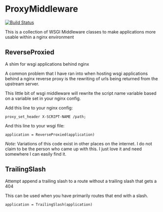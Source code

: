 ProxyMiddleware
===============

[![Build Status](https://travis-ci.org/Kellel/ProxyMiddleware.svg?branch=master)](https://travis-ci.org/Kellel/ProxyMiddleware)

This is a collection of WSGI Middleware classes to make applications more usable within a nginx environment

ReverseProxied
--------------

A shim for wsgi applications behind nginx

A common problem that I have ran into when hosting wsgi applications behind a nginx reverse proxy is the rewriting of urls being returned from the upstream server.

This little bit of wsgi middleware will rewrite the script name variable based on a variable set in your nginx config.

Add this line to your nginx config:

    proxy_set_header X-SCRIPT-NAME /path;

And this line to your wsgi file:

    application = ReverseProxied(application)


*Note:* Variations of this code exist in other places on the internet. I do not claim to be the person who came up with this. I just love it and need somewhere I can easily find it.

TrailingSlash
-------------

Attempt append a trailing slash to a route without a trailing slash that gets a 404

This can be used when you have primarily routes that end with a slash.

    application = TrailingSlash(application)

